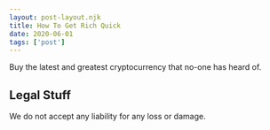 ```yaml
---
layout: post-layout.njk 
title: How To Get Rich Quick
date: 2020-06-01
tags: ['post']
---
```

<!-- Excerpt Start -->
Buy the latest and greatest cryptocurrency that no-one has heard of.
<!-- Excerpt End -->



 
## Legal Stuff
We do not accept any liability for any loss or damage.